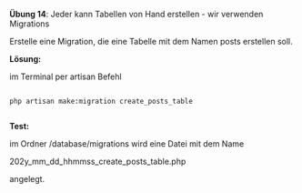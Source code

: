 
**Übung 14**: Jeder kann Tabellen von Hand erstellen - wir verwenden Migrations

Erstelle eine Migration, die eine Tabelle mit dem Namen posts erstellen soll. 



**Lösung:**

im Terminal per artisan Befehl



```

php artisan make:migration create_posts_table


```


**Test:**

im Ordner /database/migrations wird eine Datei mit dem Name 

202y_mm_dd_hhmmss_create_posts_table.php 

angelegt.






